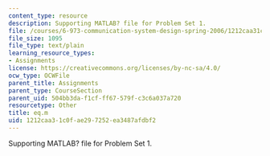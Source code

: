```yaml
---
content_type: resource
description: Supporting MATLAB? file for Problem Set 1.
file: /courses/6-973-communication-system-design-spring-2006/1212caa31c0fae297252ea3487afdbf2_eq.m
file_size: 1095
file_type: text/plain
learning_resource_types:
- Assignments
license: https://creativecommons.org/licenses/by-nc-sa/4.0/
ocw_type: OCWFile
parent_title: Assignments
parent_type: CourseSection
parent_uid: 504bb3da-f1cf-ff67-579f-c3c6a037a720
resourcetype: Other
title: eq.m
uid: 1212caa3-1c0f-ae29-7252-ea3487afdbf2
---
```

Supporting MATLAB? file for Problem Set 1.